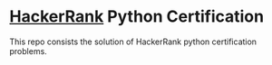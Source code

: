# [HackerRank](https://www.hackerrank.com/) Python Certification

This repo consists the solution of HackerRank python certification problems. 


